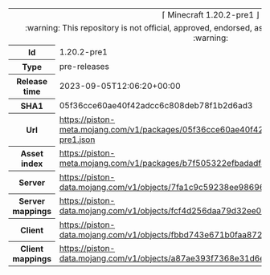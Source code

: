<html><table>
<tr><td colspan="2" align="center"><img width="0" height="0"><br/>⌈ Minecraft 1.20.2-pre1 ⌋<br/><img width="0" height="0"></td></tr>
<tr><td colspan="2" align="center"><img width="0" height="0"><br/>
:warning: This repository is not official, approved, endorsed, associated or connected with Mojang :warning:
<br/><img width="0" height="0"></td></tr>
<tr><th>Id</th><td>1.20.2-pre1</td></tr>
<tr><th>Type</th><td>pre-releases</td></tr>
<tr><th>Release time</th><td>2023-09-05T12:06:20+00:00</td></tr>
<tr><th>SHA1</th><td>05f36cce60ae40f42adcc6c808deb78f1b2d6ad3</td></tr>
<tr><th>Url</th><td><a href="https://piston-meta.mojang.com/v1/packages/05f36cce60ae40f42adcc6c808deb78f1b2d6ad3/1.20.2-pre1.json">https://piston-meta.mojang.com/v1/packages/05f36cce60ae40f42adcc6c808deb78f1b2d6ad3/1.20.2-pre1.json</a></td></tr>
<tr><th>Asset index</th><td><a href="https://piston-meta.mojang.com/v1/packages/b7f505322efbadadfa0a5c3328cf9447ff042489/7.json">https://piston-meta.mojang.com/v1/packages/b7f505322efbadadfa0a5c3328cf9447ff042489/7.json</a></td></tr>
<tr><th>Server</th><td><a href="https://piston-data.mojang.com/v1/objects/7fa1c9c59238ee98696da880d361d96c728dd9ea/server.jar">https://piston-data.mojang.com/v1/objects/7fa1c9c59238ee98696da880d361d96c728dd9ea/server.jar</a></td></tr>
<tr><th>Server mappings</th><td><a href="https://piston-data.mojang.com/v1/objects/fcf4d256daa79d32ee029604052c6ea5fa4193c2/server.txt">https://piston-data.mojang.com/v1/objects/fcf4d256daa79d32ee029604052c6ea5fa4193c2/server.txt</a></td></tr>
<tr><th>Client</th><td><a href="https://piston-data.mojang.com/v1/objects/fbbd743e671b0faa872be8ff8caab6189178912c/client.jar">https://piston-data.mojang.com/v1/objects/fbbd743e671b0faa872be8ff8caab6189178912c/client.jar</a></td></tr>
<tr><th>Client mappings</th><td><a href="https://piston-data.mojang.com/v1/objects/a87ae393f7368e31d6e130014e86872803cdd3f0/client.txt">https://piston-data.mojang.com/v1/objects/a87ae393f7368e31d6e130014e86872803cdd3f0/client.txt</a></td></tr>
</table></html>